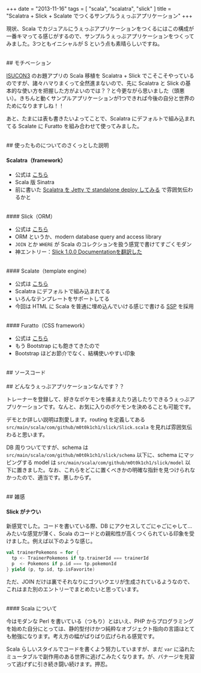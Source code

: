 +++
date = "2013-11-16"
tags = [ "scala", "scalatra", "slick" ]
title = "Scalatra + Slick + Scalate でつくるサンプルうぇっぶアプリケーション"
+++

現状、Scala でカジュアルにうぇっぶアプリケーションをつくるにはこの構成が一番キマってる感じがするので、サンプルうぇっぶアプリケーションをつくってみました。3つともイニシャルが S という点も素晴らしいですね。

<!--more-->

<br />
## モチベーション

[ISUCON3](http://isucon.net) のお題アプリの Scala 移植を Scalatra + Slick でこそこそやっているのですが、諸々ハマりまくって全然進まないので、先に Scalatra と Slick の基本的な使い方を把握した方がよいのでは？？と今更ながら思いました（頭悪い）。きちんと動くサンプルアプリケーションが1つできれば今後の自分と世界のためになりますしね！！

あと、たまには表も書きたいよってことで、Scalatra にデフォルトで組み込まれてる Scalate に Furatto を組み合わせて使ってみました。

<br />
## 使ったものについてのさくっとした説明

#### Scalatra（framework）

* 公式は [こちら](http://www.scalatra.org)
* Scala 版 Sinatra
* 前に書いた [Scalatra を Jetty で standalone deploy してみる](http://m0t0k1ch1st0ry.com/blog/2013/10/14/scalatra) で雰囲気伝わるかと

<br />
#### Slick（ORM）

* 公式は [こちら](http://slick.typesafe.com)
* ORM というか、modern database query and access library
* `JOIN` とか `WHERE` が Scala のコレクションを扱う感覚で書けてすごくモダン
* 神エントリー：[Slick 1.0.0 Documentationを翻訳した](http://qiita.com/krrrr38/items/488ffc49a01cca8425f8)

<br />
#### Scalate（template engine）

* 公式は [こちら](http://scalate.fusesource.org)
* Scalatra にデフォルトで組み込まれてる
* いろんなテンプレートをサポートしてる
* 今回は HTML に Scala を普通に埋め込んでいける感じで書ける [SSP](http://scalate.fusesource.org/documentation/ssp-reference.html) を採用

<br />
#### Furatto（CSS framework）

* 公式は [こちら](http://icalialabs.github.io/furatto)
* もう Bootstrap にも飽きてきたので
* Bootstrap ほどお節介でなく、結構使いやすい印象

<br />
## ソースコード

<div class="github-card" data-user="m0t0k1ch1" data-repo="scalatra-slick"></div>
<script src="//cdn.jsdelivr.net/github-cards/latest/widget.js"></script>

<br />
## どんなうぇっぶアプリケーションなんです？？

トレーナーを登録して、好きなポケモンを捕まえたり逃したりできるうぇっぶアプリケーションです。なんと、お気に入りのポケモンを決めることも可能です。

デモとか詳しい説明は割愛します。routing を定義してある `src/main/scala/com/github/m0t0k1ch1/slick/Slick.scala` を見れば雰囲気伝わると思います。

DB 周りついてですが、schema は `src/main/scala/com/github/m0t0k1ch1/slick/schema` 以下に、schema にマッピングする model は `src/main/scala/com/github/m0t0k1ch1/slick/model` 以下に置きました。なお、これらをどこに置くべきかの明確な指針を見つけられなかったので、適当です。悪しからず。

<br />
## 雑感

#### Slick がナウい

新感覚でした。コードを書いている際、DB にアクセスしてごにゃごにゃして…みたいな感覚が薄く、Scala のコードとの親和性が高くつくられている印象を受けました。例えば以下のような感じ。

``` scala
val trainerPokemons = for {
  tp <- TrainerPokemons if tp.trainerId === trainerId
  p  <- Pokemons if p.id === tp.pokemonId
} yield (p, tp.id, tp.isFavorite)
```

ただ、JOIN だけは裏でそれなりにゴツいクエリが生成されているようなので、これはまた別のエントリーでまとめたいと思っています。

<br />
#### Scala について

今はモダンな Perl を書いている（つもり）とはいえ、PHP からプログラミングを始めた自分にとっては、静的型付けかつ純粋なオブジェクト指向の言語はとても勉強になります。考え方の幅がばりばり広げられる感覚です。

Scala らしいスタイルでコードを書くよう努力していますが、まだ `var` に溢れたミュータブルで副作用のある世界に逃げこみたくなります。が、バナージを見習って逃げずに引き続き闘い続けます。押忍。
